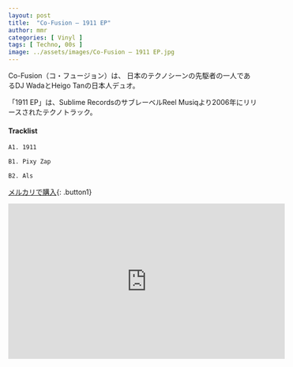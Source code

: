 ```yaml
---
layout: post
title:  "Co-Fusion – 1911 EP"
author: mmr
categories: [ Vinyl ]
tags: [ Techno, 00s ]
image: ../assets/images/Co-Fusion – 1911 EP.jpg
---
```


Co-Fusion（コ・フュージョン）は、 日本のテクノシーンの先駆者の一人であるDJ WadaとHeigo Tanの日本人デュオ。

「1911 EP」は、Sublime RecordsのサブレーベルReel Musiqより2006年にリリースされたテクノトラック。

#### Tracklist
```md
A1. 1911

B1. Pixy Zap

B2. Als
```

[メルカリで購入](https://jp.mercari.com/item/m97976702543?afid=6142608987){: .button1}


<iframe width="560" height="315" src="https://www.youtube.com/embed/YW-AHJw0Ysk?si=VVqnDT2kk_lDBBRu" title="YouTube video player" frameborder="0" allow="accelerometer; autoplay; clipboard-write; encrypted-media; gyroscope; picture-in-picture; web-share" referrerpolicy="strict-origin-when-cross-origin" allowfullscreen></iframe>